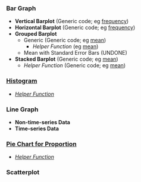 ### Bar Graph
- **Vertical Barplot** (Generic code; eg [frequency]([SC]-Descriptive-Analytics/[SC]-Data-Visualisation/[M]-Vertical-Barplot))
- **Horizontal Barplot** (Generic code; eg [frequency]([SC]-Descriptive-Analytics/[SC]-Data-Visualisation/[M]-Horizontal-Barplot))
- **Grouped Barplot**
    - Generic (Generic code; eg [mean]([SC]-Descriptive-Analytics/[SC]-Data-Visualisation/[M]-Grouped-Barplot))
      - _Helper Function_ (eg [mean]([SC]-Descriptive-Analytics/[SC]-Data-Visualisation/[HF]-Grouped-Barplot-&-Frequency-Table))
    - Mean with Standard Error Bars (UNDONE)
- **Stacked Barplot** (Generic code; eg [mean]([SC]-Descriptive-Analytics/[SC]-Data-Visualisation/[M]-Stacked-Barplot))
    - _Helper Function_ (Generic code; eg [mean]([SC]-Descriptive-Analytics/[SC]-Data-Visualisation/[HF]-Stacked-Barplot-&-Frequency-Table))
### [Histogram]([SC]-Descriptive-Analytics/[SC]-Data-Visualisation/[M]-Histogram-&-Frequency-Table)
- [_Helper Function_]([SC]-Descriptive-Analytics/[SC]-Data-Visualisation/[HF]-Histogram-&-Frequency-Table)
### Line Graph
- **Non-time-series Data**
- **Time-series Data**
### [Pie Chart for Proportion]([SC]-Descriptive-Analytics/[SC]-Data-Visualisation/[M]-(Prop)-Pie-Chart)
- [_Helper Function_]([SC]-Descriptive-Analytics/[SC]-Data-Visualisation/[HF]-(Prop)-Pie-Chart-&-Frequency-Table)
### Scatterplot
